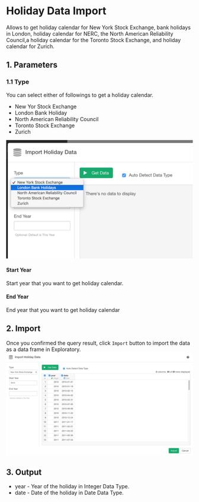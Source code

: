 # Holiday Data Import

Allows to get holiday calendar for New York Stock Exchange, bank holidays in London, holiday calendar for NERC, the North American Reliability Council,a holiday calendar for the Toronto Stock Exchange, and holiday calendar for Zurich.


## 1. Parameters

### 1.1 Type


You can select either of followings to get a holiday calendar.

- New Yor Stock Exchange
- London Bank Holiday
- North American Reliability Council
- Toronto Stock Exchange
- Zurich

![](images/holiday-type.png)

#### Start Year

Start year that you want to get holiday calendar.

#### End Year

End year that you want to get holiday calendar

## 2. Import

Once you confirmed the query result, click `Import` button to import the data as a data frame in Exploratory.
![](images/holiday_import.png)

## 3. Output

* year - Year of the holiday in Integer Data Type.
* date - Date of the holiday in Date Data Type.





